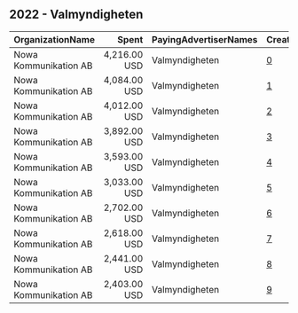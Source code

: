 ## 2022 - Valmyndigheten 
|OrganizationName|Spent|PayingAdvertiserNames|CreativeUrls|Impressions|Genders|AgeBrackets|CountryCodes|BillingAddresses|CandidateBallotInformation|
|:---|---:|:---|:---|---:|:---|:---|:---|:---|:---|
|Nowa Kommunikation AB|4,216.00 USD|Valmyndigheten|[0](https://www.snap.com/political-ads/asset/4bdda589b4c5eeb2318238a268493217705dd2959abf8c3570306fd69218c6ab?mediaType=mp4)|1,222,484||18-29|sweden|"Södra Hamngatan 35,Göteborg,41114,SE"|Valmyndigheten|
|Nowa Kommunikation AB|4,084.00 USD|Valmyndigheten|[1](https://www.snap.com/political-ads/asset/aa70f476a5cd6c90af2db9a277a06a1b5e3657ea849e541180ea4b6c84ab49f0?mediaType=mp4)|1,184,889||18-29|sweden|"Södra Hamngatan 35,Göteborg,41114,SE"|Valmyndigheten|
|Nowa Kommunikation AB|4,012.00 USD|Valmyndigheten|[2](https://www.snap.com/political-ads/asset/1a191c90bd3734100a274d33248f7bd7e646b03baf546f458cac0d4c03b599ea?mediaType=mp4)|1,171,157||18-29|sweden|"Södra Hamngatan 35,Göteborg,41114,SE"|Valmyndigheten|
|Nowa Kommunikation AB|3,892.00 USD|Valmyndigheten|[3](https://www.snap.com/political-ads/asset/b2b90dfe9ec79a193454d618425bdf6c9234632107a9d7d15558c31bd720f22a?mediaType=mp4)|1,135,953||18-29|sweden|"Södra Hamngatan 35,Göteborg,41114,SE"|Valmyndigheten|
|Nowa Kommunikation AB|3,593.00 USD|Valmyndigheten|[4](https://www.snap.com/political-ads/asset/4346d4cd5c45991abd0b7c2c8f8e79f6b0f81431425876a14f0599701f27792c?mediaType=mp4)|1,055,448||18-29|sweden|"Södra Hamngatan 35,Göteborg,41114,SE"|Valmyndigheten|
|Nowa Kommunikation AB|3,033.00 USD|Valmyndigheten|[5](https://www.snap.com/political-ads/asset/aa70f476a5cd6c90af2db9a277a06a1b5e3657ea849e541180ea4b6c84ab49f0?mediaType=mp4)|653,552||30+|sweden|"Södra Hamngatan 35,Göteborg,41114,SE"|Valmyndigheten|
|Nowa Kommunikation AB|2,702.00 USD|Valmyndigheten|[6](https://www.snap.com/political-ads/asset/4bdda589b4c5eeb2318238a268493217705dd2959abf8c3570306fd69218c6ab?mediaType=mp4)|598,382||30+|sweden|"Södra Hamngatan 35,Göteborg,41114,SE"|Valmyndigheten|
|Nowa Kommunikation AB|2,618.00 USD|Valmyndigheten|[7](https://www.snap.com/political-ads/asset/b2b90dfe9ec79a193454d618425bdf6c9234632107a9d7d15558c31bd720f22a?mediaType=mp4)|575,165||30+|sweden|"Södra Hamngatan 35,Göteborg,41114,SE"|Valmyndigheten|
|Nowa Kommunikation AB|2,441.00 USD|Valmyndigheten|[8](https://www.snap.com/political-ads/asset/1a191c90bd3734100a274d33248f7bd7e646b03baf546f458cac0d4c03b599ea?mediaType=mp4)|536,190||30+|sweden|"Södra Hamngatan 35,Göteborg,41114,SE"|Valmyndigheten|
|Nowa Kommunikation AB|2,403.00 USD|Valmyndigheten|[9](https://www.snap.com/political-ads/asset/4346d4cd5c45991abd0b7c2c8f8e79f6b0f81431425876a14f0599701f27792c?mediaType=mp4)|524,359||30+|sweden|"Södra Hamngatan 35,Göteborg,41114,SE"|Valmyndigheten|
